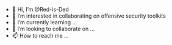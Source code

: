 - 👋 Hi, I’m @Red-is-Ded
- 👀 I’m interested in collaborating on offensive security toolkits
- 🌱 I’m currently learning ...
- 💞️ I’m looking to collaborate on ...
- 📫 How to reach me ...

<!---
Red-is-Ded/Red-is-Ded is a ✨ special ✨ repository because its `README.md` (this file) appears on your GitHub profile.
You can click the Preview link to take a look at your changes.
--->
